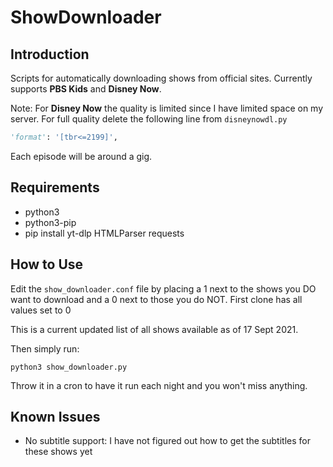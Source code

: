 # ShowDownloader

## Introduction
Scripts for automatically downloading shows from official sites. Currently supports **PBS Kids** and **Disney Now**.

Note: For **Disney Now** the quality is limited since I have limited space on my server. For full quality delete the following line from `disneynowdl.py`

``` python
'format': '[tbr<=2199]',
```

Each episode will be around a gig.

## Requirements
- python3
- python3-pip
- pip install yt-dlp HTMLParser requests

## How to Use
Edit the `show_downloader.conf` file by placing a 1 next to the shows you DO want to download and a 0 next to those you do NOT. First clone has all values set to 0

This is a current updated list of all shows available as of 17 Sept 2021.

Then simply run:
```
python3 show_downloader.py
```

Throw it in a cron to have it run each night and you won't miss anything.

## Known Issues
- No subtitle support: I have not figured out how to get the subtitles for these shows yet

